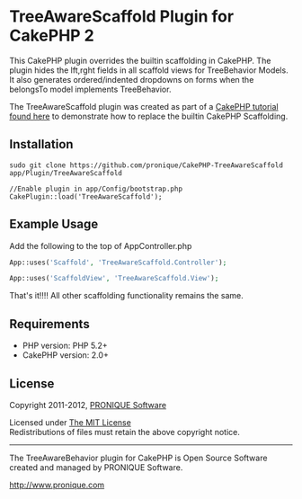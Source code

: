 # TreeAwareScaffold Plugin for CakePHP 2 #

This CakePHP plugin overrides the builtin scaffolding in CakePHP.  The plugin hides the lft,rght fields in all scaffold views for TreeBehavior Models.  It also generates ordered/indented dropdowns on forms when the belongsTo model implements TreeBehavior.

The TreeAwareScaffold plugin was created as part of a [CakePHP tutorial found here](http://www.pronique.com/blog/how-to-create-your-own-scaffolding-plugin-for-cakephp2) to demonstrate how to replace the builtin CakePHP Scaffolding.

## Installation ##

    sudo git clone https://github.com/pronique/CakePHP-TreeAwareScaffold app/Plugin/TreeAwareScaffold
    
    //Enable plugin in app/Config/bootstrap.php
    CakePlugin::load('TreeAwareScaffold');
    
    
## Example Usage  ##

Add the following to the top of AppController.php
```php
App::uses('Scaffold', 'TreeAwareScaffold.Controller');

App::uses('ScaffoldView', 'TreeAwareScaffold.View');
``` 

That's it!!!!  All other scaffolding functionality remains the same.

## Requirements ##

* PHP version: PHP 5.2+
* CakePHP version: 2.0+

## License ##

Copyright 2011-2012, [PRONIQUE Software](http://pronique.com)

Licensed under [The MIT License](http://www.opensource.org/licenses/mit-license.php)<br/>
Redistributions of files must retain the above copyright notice.

--------------------------------------------------------------------------
The TreeAwareBehavior plugin for CakePHP is Open Source Software created and managed by PRONIQUE Software.

http://www.pronique.com
